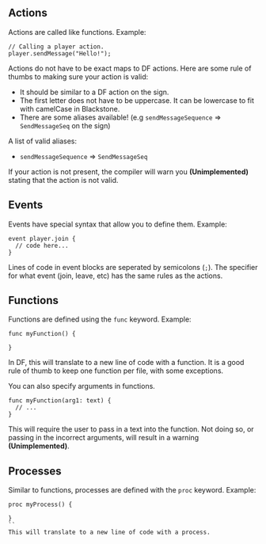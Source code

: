## Actions
Actions are called like functions.
Example:
```
// Calling a player action.
player.sendMessage("Hello!");
```

Actions do not have to be exact maps to DF actions. Here are some rule of thumbs to making sure your action is valid:
- It should be similar to a DF action on the sign.
- The first letter does not have to be uppercase. It can be lowercase to fit with camelCase in Blackstone.
- There are some aliases available! (e.g `sendMessageSequence` => `SendMessageSeq` on the sign)

A list of valid aliases:
- `sendMessageSequence` => `SendMessageSeq`


If your action is not present, the compiler will warn you **(Unimplemented)** stating that the action is not valid.
## Events
Events have special syntax that allow you to define them.
Example:
```
event player.join {
  // code here...
}
```
Lines of code in event blocks are seperated by semicolons (`;`). The specifier for what event (join, leave, etc) has the same rules as the actions.

## Functions
Functions are defined using the `func` keyword.
Example:
```
func myFunction() {

}
```
In DF, this will translate to a new line of code with a function. It is a good rule of thumb to keep one function per file, with some exceptions.

You can also specify arguments in functions.
```
func myFunction(arg1: text) {
  // ...
}
```
This will require the user to pass in a text into the function. Not doing so, or passing in the incorrect arguments, will result in a warning **(Unimplemented)**.

## Processes
Similar to functions, processes are defined with the `proc` keyword.
Example:
```
proc myProcess() {

}
``
This will translate to a new line of code with a process.

